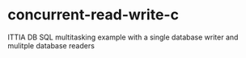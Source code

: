 # concurrent-read-write-c
ITTIA DB SQL multitasking example with a single database writer and mulitple database readers
